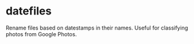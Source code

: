 # datefiles
Rename files based on datestamps in their names. Useful for classifying photos from Google Photos.
